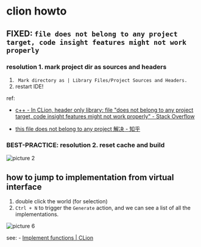 # clion howto

## FIXED: `file does not belong to any project target, code insight features might not work properly`

### resolution 1. mark project dir as sources and headers

1. ` Mark directory as | Library Files/Project Sources and Headers.`
2. restart IDE!

ref:

- [c++ - In CLion, header only library: file "does not belong to any project target, code insight features might not work properly" - Stack Overflow](https://stackoverflow.com/questions/46245738/in-clion-header-only-library-file-does-not-belong-to-any-project-target-code)

- [this file does not belong to any project 解决 - 知乎](https://zhuanlan.zhihu.com/p/138557224)

### BEST-PRACTICE: resolution 2. reset cache and build

![picture 2](https://mark-vue-oss.oss-cn-hangzhou.aliyuncs.com/clion-howto-1645109229853-d82751b03f172c6125bc1f92b7ff4d7c0a5d1095d9c7584af9487b06193df670.png)

## how to jump to implementation from virtual interface

1. double click the world (for selection)
2. `Ctrl + N` to trigger the `Generate` action, and we can see a list of all the implementations.

![picture 6](https://mark-vue-oss.oss-cn-hangzhou.aliyuncs.com/clion-howto-1644609201736-8d892efc7790d3c0810a7f9b0fb4914ef9671d77e9fa9649994175c6deeff52d.png)

see: - [Implement functions | CLion](https://www.jetbrains.com/help/clion/implementing-methods-of-an-interface.html#file_template)
